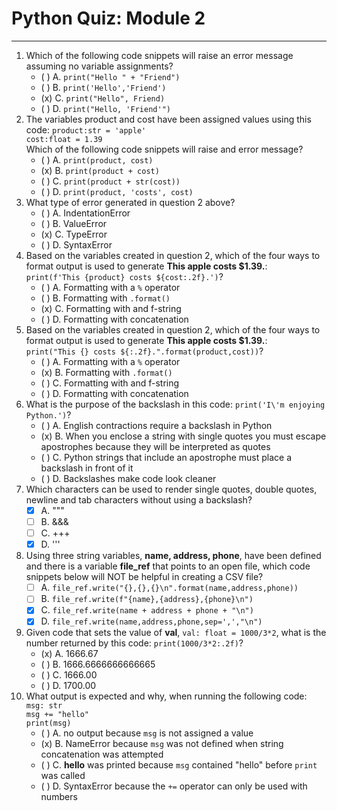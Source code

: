 # Python Quiz: Module 2

---
1. Which of the following code snippets will raise an error message assuming no variable assignments?
    - ( ) A. `print("Hello " + "Friend")`
    - ( ) B. `print('Hello','Friend')`
    - (x) C. `print("Hello", Friend)`
    - ( ) D. `print("Hello, 'Friend'")`
2. The variables product and cost have been assigned values using this code:         `product:str = 'apple'`  
`cost:float = 1.39`  
Which of the following code snippets will raise and error message?
    - ( ) A. `print(product, cost)`
    - (x) B. `print(product + cost)`
    - ( ) C. `print(product + str(cost))`
    - ( ) D. `print(product, 'costs', cost)`
3. What type of error generated in question 2 above?
    - ( ) A. IndentationError
    - ( ) B. ValueError
    - (x) C. TypeError
    - ( ) D. SyntaxError
4. Based on the variables created in question 2, which of the four ways to format output is used to generate **This apple costs $1.39.**:   
`print(f'This {product} costs ${cost:.2f}.')`?
    - ( ) A. Formatting with a `%` operator
    - ( ) B. Formatting with `.format()`
    - (x) C. Formatting with and f-string
    - ( ) D. Formatting with concatenation
5. Based on the variables created in question 2, which of the four ways to format output is used to generate **This apple costs $1.39.**:  
`print("This {} costs ${:.2f}.".format(product,cost))`?
    - ( ) A. Formatting with a `%` operator
    - (x) B. Formatting with `.format()`
    - ( ) C. Formatting with and f-string
    - ( ) D. Formatting with concatenation
6. What is the purpose of the backslash in this code: `print('I\'m enjoying Python.')`?
    - ( ) A. English contractions require a backslash in Python
    - (x) B. When you enclose a string with single quotes you must escape apostrophes because they will be interpreted as quotes
    - ( ) C. Python strings that include an apostrophe must place a backslash in front of it
    - ( ) D. Backslashes make code look cleaner
7. Which characters  can be used to render single quotes, double quotes, newline and tab characters without using a backslash?
    - [x] A. """
    - [ ] B. &&&
    - [ ] C. +++
    - [x] D. '''
8. Using three string variables, **name, address, phone**, have been defined and there is a variable **file_ref** that points to an open file, which code snippets below will NOT be helpful in creating a CSV file?
    - [ ] A. `file_ref.write("{},{},{}\n".format(name,address,phone))`
    - [ ] B. `file_ref.write(f"{name},{address},{phone}\n")`
    - [x] C. `file_ref.write(name + address + phone + "\n")`
    - [x] D. `file_ref.write(name,address,phone,sep=',',"\n")`
9. Given code that sets the value of **val**, `val: float = 1000/3*2`, what is the number returned by this code: `print(1000/3*2:.2f)`?
    - (x) A. 1666.67
    - ( ) B. 1666.6666666666665
    - ( ) C. 1666.00
    - ( ) D. 1700.00
10. What output is expected and why, when running the following code:  
`msg: str`  
`msg += "hello"`  
`print(msg)`  
    - ( ) A. no output because `msg` is not assigned a value
    - (x) B. NameError because `msg` was not defined when string concatenation was attempted
    - ( ) C. **hello** was printed because `msg` contained "hello" before `print` was called
    - ( ) D. SyntaxError because the `+=` operator can only be used with numbers